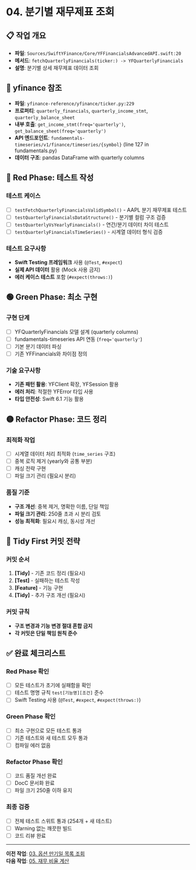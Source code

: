 # 04. 분기별 재무제표 조회

## 📋 작업 개요

- **파일**: `Sources/SwiftYFinance/Core/YFFinancialsAdvancedAPI.swift:20`
- **메서드**: `fetchQuarterlyFinancials(ticker:) -> YFQuarterlyFinancials`
- **설명**: 분기별 상세 재무제표 데이터 조회

## 🔗 yfinance 참조

- **파일**: `yfinance-reference/yfinance/ticker.py:229`
- **프로퍼티**: `quarterly_financials`, `quarterly_income_stmt`, `quarterly_balance_sheet`
- **내부 호출**: `get_income_stmt(freq='quarterly')`, `get_balance_sheet(freq='quarterly')`
- **API 엔드포인트**: `fundamentals-timeseries/v1/finance/timeseries/{symbol}` (line 127 in fundamentals.py)
- **데이터 구조**: pandas DataFrame with quarterly columns

## 🔴 Red Phase: 테스트 작성

### 테스트 케이스
- [ ] `testFetchQuarterlyFinancialsValidSymbol()` - AAPL 분기 재무제표 테스트
- [ ] `testQuarterlyFinancialsDataStructure()` - 분기별 컬럼 구조 검증
- [ ] `testQuarterlyVsYearlyFinancials()` - 연간/분기 데이터 차이 테스트
- [ ] `testQuarterlyFinancialsTimeSeries()` - 시계열 데이터 형식 검증

### 테스트 요구사항
- **Swift Testing 프레임워크** 사용 (`@Test`, `#expect`)
- **실제 API 데이터** 활용 (Mock 사용 금지)
- **에러 케이스 테스트** 포함 (`#expect(throws:)`)

## 🟢 Green Phase: 최소 구현

### 구현 단계
- [ ] YFQuarterlyFinancials 모델 설계 (quarterly columns)
- [ ] fundamentals-timeseries API 연동 (`freq='quarterly'`)
- [ ] 기본 분기 데이터 파싱
- [ ] 기존 YFFinancials와 차이점 정의

### 기술 요구사항
- **기존 패턴 활용**: YFClient 확장, YFSession 활용
- **에러 처리**: 적절한 YFError 타입 사용
- **타입 안전성**: Swift 6.1 기능 활용

## 🟡 Refactor Phase: 코드 정리

### 최적화 작업
- [ ] 시계열 데이터 처리 최적화 (`time_series` 구조)
- [ ] 중복 로직 제거 (yearly와 공통 부분)
- [ ] 캐싱 전략 구현
- [ ] 파일 크기 관리 (필요시 분리)

### 품질 기준
- **구조 개선**: 중복 제거, 명확한 이름, 단일 책임
- **파일 크기 관리**: 250줄 초과 시 분리 검토
- **성능 최적화**: 필요시 캐싱, 동시성 개선

## 🔄 Tidy First 커밋 전략

### 커밋 순서
1. **[Tidy]** - 기존 코드 정리 (필요시)
2. **[Test]** - 실패하는 테스트 작성
3. **[Feature]** - 기능 구현
4. **[Tidy]** - 추가 구조 개선 (필요시)

### 커밋 규칙
- **구조 변경과 기능 변경 절대 혼합 금지**
- **각 커밋은 단일 책임 원칙 준수**

## ✅ 완료 체크리스트

### Red Phase 확인
- [ ] 모든 테스트가 초기에 실패함을 확인
- [ ] 테스트 명명 규칙 `test[기능명][조건]` 준수
- [ ] Swift Testing 사용 (`@Test`, `#expect`, `#expect(throws:)`)

### Green Phase 확인
- [ ] 최소 구현으로 모든 테스트 통과
- [ ] 기존 테스트와 새 테스트 모두 통과
- [ ] 컴파일 에러 없음

### Refactor Phase 확인
- [ ] 코드 품질 개선 완료
- [ ] DocC 문서화 완료
- [ ] 파일 크기 250줄 이하 유지

### 최종 검증
- [ ] 전체 테스트 스위트 통과 (254개 + 새 테스트)
- [ ] Warning 없는 깨끗한 빌드
- [ ] 코드 리뷰 완료

---

**이전 작업**: [03. 옵션 만기일 목록 조회](03-options-expiration-dates.md)  
**다음 작업**: [05. 재무 비율 계산](05-financial-ratios.md)